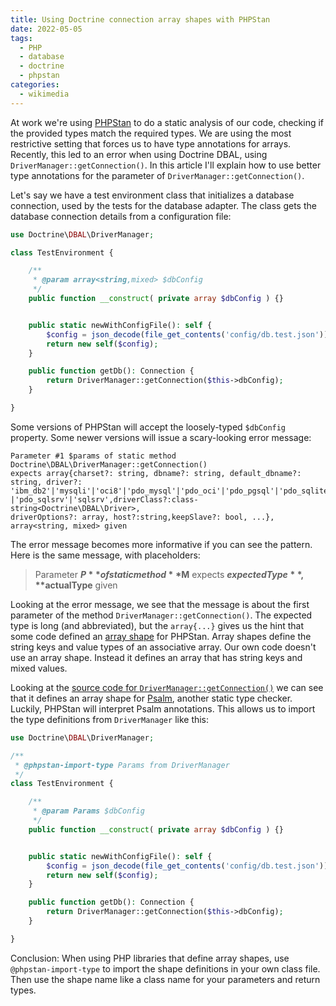 ```yaml
---
title: Using Doctrine connection array shapes with PHPStan
date: 2022-05-05
tags:
  - PHP
  - database
  - doctrine
  - phpstan
categories:
  - wikimedia
---
```


At work we're using [PHPStan][1] to do a static analysis of our code, checking
if the provided types match the required types. We are using the most
restrictive setting that forces us to have type annotations for arrays.
Recently, this led to an error when using Doctrine DBAL, using
`DriverManager::getConnection()`. In this article I'll explain how to
use better type annotations for the parameter of `DriverManager::getConnection()`.

<!-- more -->

Let's say we have a test environment class that initializes a database
connection, used by the tests for the database adapter. The class
gets the database connection details from a configuration file:

```php
use Doctrine\DBAL\DriverManager;

class TestEnvironment {

    /**
     * @param array<string,mixed> $dbConfig
     */
    public function __construct( private array $dbConfig ) {}


    public static newWithConfigFile(): self {
        $config = json_decode(file_get_contents('config/db.test.json'));
        return new self($config);
    }

    public function getDb(): Connection {
        return DriverManager::getConnection($this->dbConfig);
    }

}
```

Some versions of PHPStan will accept the loosely-typed `$dbConfig`
property. Some newer versions will issue a scary-looking error message:

```plain
Parameter #1 $params of static method Doctrine\DBAL\DriverManager::getConnection()
expects array{charset?: string, dbname?: string, default_dbname?: string, driver?:
'ibm_db2'|'mysqli'|'oci8'|'pdo_mysql'|'pdo_oci'|'pdo_pgsql'|'pdo_sqlite'
|'pdo_sqlsrv'|'sqlsrv',driverClass?:class-string<Doctrine\DBAL\Driver>, 
driverOptions?: array, host?:string,keepSlave?: bool, ...},
array<string, mixed> given
```

The error message becomes more informative if you can see the pattern.
Here is the same message, with placeholders:

> Parameter **$P** of static method **$M** expects **$expectedType**,
> **$actualType** given

Looking at the error message, we see that the message is about the first parameter of the
method `DriverManager::getConnection()`. The expected type is long (and abbreviated),
but the `array{...}` gives us the hint that some code defined an [array
shape][2] for PHPStan. Array shapes define the string keys and value types
of an associative array. Our own code doesn't use an array shape. Instead
it defines an array that has string keys and mixed values.

Looking at the [source code for `DriverManager::getConnection()`][4] we can see
that it defines an array shape for [Psalm][3], another static type
checker. Luckily, PHPStan will interpret Psalm annotations. This allows us
to import the type definitions from `DriverManager` like this:

```php
use Doctrine\DBAL\DriverManager;

/**
 * @phpstan-import-type Params from DriverManager
 */
class TestEnvironment {

    /**
     * @param Params $dbConfig
     */
    public function __construct( private array $dbConfig ) {}


    public static newWithConfigFile(): self {
        $config = json_decode(file_get_contents('config/db.test.json'));
        return new self($config);
    }

    public function getDb(): Connection {
        return DriverManager::getConnection($this->dbConfig);
    }

}
```

Conclusion: When using PHP libraries that define array shapes, use
`@phpstan-import-type` to import the shape definitions in your own class
file. Then use the shape name like a class name for your parameters and
return types.


[1]: https://phpstan.org/
[2]: https://phpstan.org/writing-php-code/phpdoc-types#array-shapes
[3]: https://psalm.dev/
[4]: https://github.com/doctrine/dbal/tree/3.3.x/src
